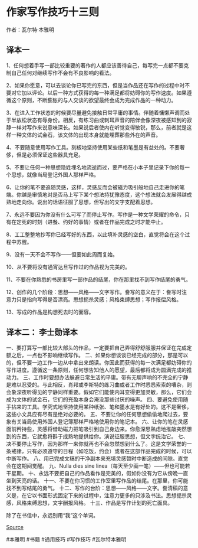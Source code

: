 # 作家写作技巧十三则

作者：瓦尔特·本雅明

## 译本一

1、任何想着手写一部比较重要的著作的人都应该善待自己，每写完一点都不要克制自己任何对继续写作不会有不良影响的看法。

2、如果你愿意，可以去谈论你已写完的东西，但是当作品还在写作的过程中时不要对它加以评论。以后一种方式获得的每一种满足都将妨碍你的写作速度。如果遵循这个原则，不断膨胀的与人交谈的欲望最终会成为完成作品的一种动力。

3、在进入工作状态的时候要尽量避免接触日常平庸的事情。伴随着慵懒声调而处于半放松状态有辱身份。相反，有练习曲或刺耳声音的陪伴会像深夜被感知到的寂静一样对写作来说意味深长。如果说后者使内在听觉变得敏锐，那么，前者就是这样一种文体的试金石，该文体的出现本身就能埋葬那些外在的声音。

4、不要随意使用写作工具。刻板地坚持使用某些纸和笔墨是有益处的。不要奢侈，但是必须保证这些器具充足。

5、不要让任何一种思想隐姓埋名地流逝而过，要严格在小本子里记录下你的每一个思想，就像当局登记外国人那样严格。

6、让你的笔不要追随灵感，这样，灵感反而会被磁力吸引般地自己走进你的笔端。你越是审慎地对是否马上写下某个想法持犹豫态度，这个想法就会发展得越成熟地走向你。说出的话语征服了思想，但写出的文字支配着思想。

7、永远不要因为你没有什么可写了而停止写作。写作是一种文学荣耀的命令，只有在定死的时刻（进餐、约好的事情）或者在作品完成之时才能中止。

8、工工整整地抄写你已经写好的东西，以此填补灵感的空白，直觉将会在这个过程中苏醒。

9、没有一天不会不写作——但要如此周而复始。

10、从不要将没有通宵达旦写作过的作品视为完美的。

11、不要在你熟悉的书房里写一部作品的结尾，你在那里找不到写作结尾的勇气。

12、创作的几个阶段：思想——风格——文字写作。誊写的意义在于：誊写时注意力只是指向写得是否漂亮。思想扼杀灵感；风格束缚思想；写作报偿风格。

13、写成的作品是构想死去时的面容。



## 译本二： 李士勋译本

一、要打算写一部比较大部头的作品，一定要把自己弄得舒舒服服并保证在完成定额之后，一点也不影响继续写作。
二、如果你想谈谈已经完成的部分，那是可以的，但不要一边工作一边从中拿出来朗读。你因此而获得的每一次满足都妨碍你的写作进度。遵循这一条原则，任何想告知他人的愿望，最后都将成为圆满完成的推动力。
三、工作时要想办法躲避日常生活的平庸。带有无聊声响的不完全的宁静是难以忍受的。与此相反，肖邦或李斯特的练习曲或者工作时悉悉索索的嘈杂，则会象深夜听得见的宁静同样重要。假如它们能使内耳变得更加灵敏，那么，它们会成为文体的试金石，它们的充盈本身会淹没那些讨厌的噪声。
四、要避免使用随手拈来的工具。学究式地坚持使用某种纸张、笔和墨水是有好处的。这不是奢侈，这些小文具应有尽有是绝对必要的。
五、不要让你的任何思想偷偷地爬过去，要象有关当局使用外国人登记簿那样严格地使用你的笔记本。
六、让你的笔在灵感面前矜持些，灵感将借助磁力把笔吸引到自己身边来。你愈深思熟虑地推敲突然想到的东西，它就愈将斟于成熟地提供给你。演说征服思想，但文字统治它。
七、决不要停止写作，因为那样一来你就再也不会忽然想到什么了。这是文学荣誉的一条戒律，只有必须遵守的日程（如吃饭，约会）或者在这部作品完成的时候，可以中断写作。
八、用已完成文稿的干净副本来充填灵感暂时中断造成的间隙。直觉会在这期间觉醒。
九、Nulla dies sine linea（每天至少画一笔）——但也可能若干星期。
十、永远不要把自己的作品看作是完美的，假如你没有为它从傍晚一直坐到天亮的话。
十一、不要在你习惯的工作室里写作品的结尾。在那里，你可能找不到写结尾的勇气。
十二、写作的台阶：思想——风格——文字。誊清稿的意义是，在它以书面形式固定下来的过程中，注意力更多的只涉及书法。思想扼杀灵感，风格束缚思想，文字酬报风格。
十三、作品是写作计划的死亡面具。

除了在书信中，永远别用“我”这个单词。



[Source](http://www.douban.com/note/76072626/)

#本雅明 #书籍 #通用技巧 #写作技巧 #瓦尔特本雅明